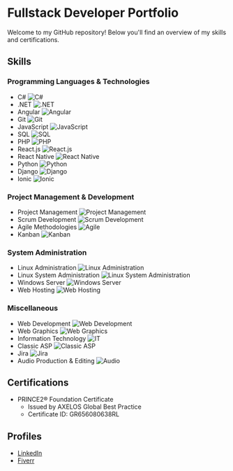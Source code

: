 # Fullstack Developer Portfolio

Welcome to my GitHub repository! Below you'll find an overview of my skills and certifications.

## Skills

### Programming Languages & Technologies

- C# ![C#](https://img.shields.io/badge/C%23-239120?style=for-the-badge&logo=csharp&logoColor=white)
- .NET ![.NET](https://img.shields.io/badge/.NET-512BD4?style=for-the-badge&logo=.net&logoColor=white)
- Angular ![Angular](https://img.shields.io/badge/Angular-DD0031?style=for-the-badge&logo=angular&logoColor=white)
- Git ![Git](https://img.shields.io/badge/Git-F05032?style=for-the-badge&logo=git&logoColor=white)
- JavaScript ![JavaScript](https://img.shields.io/badge/JavaScript-F7DF1E?style=for-the-badge&logo=javascript&logoColor=black)
- SQL ![SQL](https://img.shields.io/badge/SQL-4479A1?style=for-the-badge&logo=postgresql&logoColor=white)
- PHP ![PHP](https://img.shields.io/badge/PHP-777BB4?style=for-the-badge&logo=php&logoColor=white)
- React.js ![React.js](https://img.shields.io/badge/React-61DAFB?style=for-the-badge&logo=react&logoColor=white)
- React Native ![React Native](https://img.shields.io/badge/React_Native-61DAFB?style=for-the-badge&logo=react&logoColor=white)
- Python ![Python](https://img.shields.io/badge/Python-3776AB?style=for-the-badge&logo=python&logoColor=white)
- Django ![Django](https://img.shields.io/badge/Django-092E20?style=for-the-badge&logo=django&logoColor=white)
- Ionic ![Ionic](https://img.shields.io/badge/Ionic-3880FF?style=for-the-badge&logo=ionic&logoColor=white)

### Project Management & Development

- Project Management ![Project Management](https://img.shields.io/badge/Project_Management-2C3E50?style=for-the-badge)
- Scrum Development ![Scrum Development](https://img.shields.io/badge/Scrum-6DB33F?style=for-the-badge&logo=scrum&logoColor=white)
- Agile Methodologies ![Agile](https://img.shields.io/badge/Agile-009FDA?style=for-the-badge&logo=agile&logoColor=white)
- Kanban ![Kanban](https://img.shields.io/badge/Kanban-009FDA?style=for-the-badge&logo=kanban&logoColor=white)

### System Administration

- Linux Administration ![Linux Administration](https://img.shields.io/badge/Linux_Administration-FCC624?style=for-the-badge&logo=linux&logoColor=black)
- Linux System Administration ![Linux System Administration](https://img.shields.io/badge/Linux_System_Administration-FCC624?style=for-the-badge&logo=linux&logoColor=black)
- Windows Server ![Windows Server](https://img.shields.io/badge/Windows_Server-0078D6?style=for-the-badge&logo=windows&logoColor=white)
- Web Hosting ![Web Hosting](https://img.shields.io/badge/Web_Hosting-FFA500?style=for-the-badge&logo=internetexplorer&logoColor=white)

### Miscellaneous

- Web Development ![Web Development](https://img.shields.io/badge/Web_Development-3498DB?style=for-the-badge&logo=html5&logoColor=white)
- Web Graphics ![Web Graphics](https://img.shields.io/badge/Web_Graphics-3498DB?style=for-the-badge&logo=adobeillustrator&logoColor=white)
- Information Technology ![IT](https://img.shields.io/badge/Information_Technology-000000?style=for-the-badge&logo=information)
- Classic ASP ![Classic ASP](https://img.shields.io/badge/Classic_ASP-6E2594?style=for-the-badge&logo=asp&logoColor=white)
- Jira ![Jira](https://img.shields.io/badge/Jira-0052CC?style=for-the-badge&logo=jira&logoColor=white)
- Audio Production & Editing ![Audio](https://img.shields.io/badge/Audio-FF0000?style=for-the-badge&logo=audible&logoColor=white)

## Certifications

- PRINCE2® Foundation Certificate
  - Issued by AXELOS Global Best Practice
  - Certificate ID: GR656080638RL

## Profiles

- [LinkedIn](https://www.linkedin.com/in/robertluczynski)
- [Fiverr](https://www.fiverr.com/robertluczynski)

